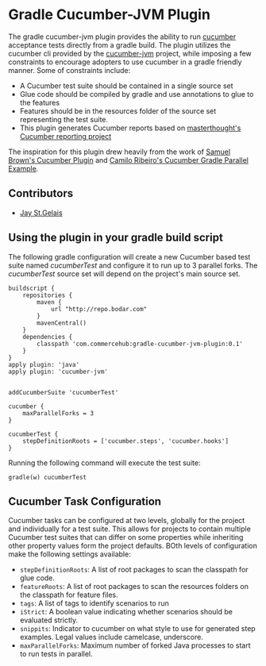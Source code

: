 # Gradle Cucumber-JVM Plugin

The gradle cucumber-jvm plugin provides the ability to run [cucumber](http://cukes.info) acceptance tests directly
from a gradle build.  The plugin utilizes the cucumber cli provided by the [cucumber-jvm](https://github.com/cucumber/cucumber-jvm) 
project, while imposing a few constraints to encourage adopters to use cucumber in a gradle friendly manner. Some of
constraints include:

*   A Cucumber test suite should be contained in a single source set
*   Glue code should be compiled by gradle and use annotations to glue to the features
*   Features should be in the resources folder of the source set representing the test suite.
*   This plugin generates Cucumber reports based on [masterthought's Cucumber reporting project](https://github.com/masterthought/cucumber-reporting)

The inspiration for this plugin drew heavily from the work of 
[Samuel Brown's Cucumber Plugin](https://github.com/samueltbrown/gradle-cucumber-plugin) and 
[Camilo Ribeiro's Cucumber Gradle Parallel Example](https://github.com/camiloribeiro/cucumber-gradle-parallel).

## Contributors

 * [Jay St.Gelais](http://github.com/JayStGelais)

## Using the plugin in your gradle build script


The following gradle configuration will create a new Cucumber based test suite named *cucumberTest* and configure it 
to run up to 3 parallel forks. The *cucumberTest* source set will depend on the project's main source set.

    buildscript {
        repositories {
            maven {
                url "http://repo.bodar.com"
            }
            mavenCentral()
        }
        dependencies {
            classpath 'com.commercehub:gradle-cucumber-jvm-plugin:0.1'
        }
    }
    apply plugin: 'java'            
    apply plugin: 'cucumber-jvm'

      
    addCucumberSuite 'cucumberTest'
      
    cucumber {
        maxParallelForks = 3
    }
    
    cucumberTest {
        stepDefinitionRoots = ['cucumber.steps', 'cucumber.hooks']
    }

Running the following command will execute the test suite:

    gradle(w) cucumberTest


## Cucumber Task Configuration

Cucumber tasks can be configured at two levels, globally for the project and individually for a test suite. This allows
for projects to contain multiple Cucumber test suites that can differ on some properties while inheriting other
property values form the project defaults. BOth levels of configuration make the following settings available:

* `stepDefinitionRoots`: A list of root packages to scan the classpath for glue code.
* `featureRoots`: A list of root packages to scan the resources folders on the classpath for feature files.
* `tags`: A list of tags to identify scenarios to run
* `iStrict`: A boolean value indicating whether scenarios should be evaluated strictly.
* `snippits`: Indicator to cucumber on what style to use for generated step examples. Legal values include camelcase, underscore.
* `maxParallelForks`: Maximum number of forked Java processes to start to run tests in parallel.


